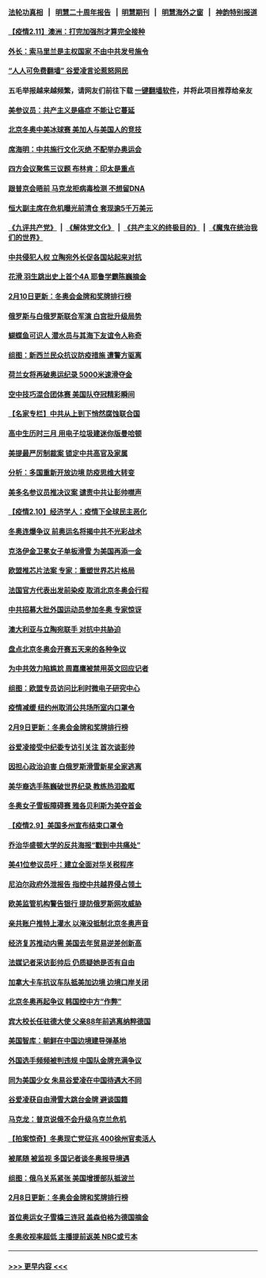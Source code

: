 #### [法轮功真相](https://github.com/gfw-breaker/truth/blob/master/README.md?t=0) &nbsp;&nbsp;|&nbsp;&nbsp; [明慧二十周年报告](https://github.com/gfw-breaker/mh-reports/blob/master/README.md?t=0) &nbsp;&nbsp;|&nbsp;&nbsp;[明慧期刊](https://github.com/gfw-breaker/mh-qikan) &nbsp;&nbsp;|&nbsp;&nbsp; [明慧海外之窗](https://github.com/gfw-breaker/mh-news/blob/master/README.md?t=0) &nbsp;&nbsp;|&nbsp;&nbsp; [神韵特别报道](https://github.com/gfw-breaker/mh-news/blob/master/shenyun.md?t=0)
#### [【疫情2.11】澳洲：打完加强剂才算完全接种](../pages/nsc418/n13570143.md?t=02112001) 
#### [外长：索马里兰是主权国家 不由中共发号施令](../pages/nsc418/n13569969.md?t=02112001) 
#### [“人人可免费翻墙” 谷爱凌言论惹怒网民](../pages/nsc418/n13569266.md?t=02112001) 
#### 五毛举报越来越频繁，请网友们前往下载 [一键翻墙软件](https://github.com/gfw-breaker/ssr-accounts)，并将此项目推荐给亲友
#### [美参议员：共产主义是癌症 不能让它蔓延](../pages/nsc418/n13569660.md?t=02112001) 
#### [北京冬奥中美冰球赛 美加人与美国人的竞技](../pages/nsc418/n13569292.md?t=02112001) 
#### [席海明：中共施行文化灭绝 不配举办奥运会](../pages/nsc418/n13569395.md?t=02112001) 
#### [四方会议聚焦三议题 布林肯：印太是重点](../pages/nsc418/n13569028.md?t=02112001) 
#### [跟普京会晤前 马克龙拒病毒检测 不想留DNA](../pages/nsc418/n13569251.md?t=02112001) 
#### [恒大副主席在危机曝光前清仓 套现逾5千万美元](../pages/nsc418/n13568985.md?t=02112001) 
#### [《九评共产党》](https://github.com/begood0513/9ping.md/blob/master/README.md) &nbsp;|&nbsp; [《解体党文化》](../../../../jtdwh.md/blob/master/README.md)  &nbsp;|&nbsp; [《共产主义的终极目的》](../../../../gczydzjmd.md/blob/master/README.md) &nbsp;|&nbsp; [《魔鬼在统治我们的世界》](../../../../mgztzwmdsj.md/blob/master/README.md) 
#### [中共侵犯人权 立陶宛外长促各国站起来对抗](../pages/nsc418/n13568953.md?t=02112001) 
#### [花滑 羽生跳出史上首个4A 耶鲁学霸陈巍摘金](../pages/nsc418/n13568847.md?t=02112001) 
#### [2月10日更新：冬奥会金牌和奖牌排行榜](../pages/nsc418/n13568541.md?t=02112001) 
#### [俄罗斯与白俄罗斯联合军演 白宫批升级局势](../pages/nsc418/n13568880.md?t=02112001) 
#### [蝴蝶鱼可识人 潜水员与其海下友谊令人称奇](../pages/nsc418/n13568325.md?t=02112001) 
#### [组图：新西兰民众抗议防疫措施 遭警方驱离](../pages/nsc418/n13567959.md?t=02112001) 
#### [荷兰女将再破奥运纪录 5000米速滑夺金](../pages/nsc418/n13568704.md?t=02112001) 
#### [空中技巧混合团体赛 美国队夺冠精彩瞬间](../pages/nsc418/n13568278.md?t=02112001) 
#### [【名家专栏】中共从上到下悄然腐蚀联合国](../pages/nsc418/n13568360.md?t=02112001) 
#### [高中生历时三月 用电子垃圾建迷你版曼哈顿](../pages/nsc418/n13568172.md?t=02112001) 
#### [美提最严厉制裁案 锁定中共高官及家属](../pages/nsc418/n13567974.md?t=02112001) 
#### [分析：多国重新开放边境 防疫思维大转变](../pages/nsc418/n13567506.md?t=02112001) 
#### [美多名参议员推决议案 谴责中共让彭帅噤声](../pages/nsc418/n13568122.md?t=02112001) 
#### [【疫情2.10】经济学人：疫情下全球民主恶化](../pages/nsc418/n13567963.md?t=02112001) 
#### [冬奥连爆争议 前奥运名将揭中共不光彩战术](../pages/nsc418/n13567202.md?t=02112001) 
#### [克洛伊金卫冕女子单板滑雪 为美国再添一金](../pages/nsc418/n13566723.md?t=02112001) 
#### [欧盟推芯片法案 专家：重塑世界芯片格局](../pages/nsc418/n13567248.md?t=02112001) 
#### [法国官方代表出发前染疫 取消北京冬奥会行程](../pages/nsc418/n13566663.md?t=02112001) 
#### [中共招募大批外国运动员参加冬奥 专家惊讶](../pages/nsc418/n13566483.md?t=02112001) 
#### [澳大利亚与立陶宛联手 对抗中共胁迫](../pages/nsc418/n13566487.md?t=02112001) 
#### [盘点北京冬奥会开赛五天来的各种争议](../pages/nsc418/n13566482.md?t=02112001) 
#### [为中共效力陷尴尬 周嘉鹰被禁用英文回应记者](../pages/nsc418/n13566646.md?t=02112001) 
#### [组图：欧盟专员访问比利时微电子研究中心](../pages/nsc418/n13566044.md?t=02112001) 
#### [疫情减缓 纽约州取消公共场所室内口罩令](../pages/nsc418/n13566384.md?t=02112001) 
#### [2月9日更新：冬奥会金牌和奖牌排行榜](../pages/nsc418/n13565915.md?t=02112001) 
#### [谷爱凌接受中纪委专访引关注 首次谈彭帅](../pages/nsc418/n13566235.md?t=02112001) 
#### [因担心政治迫害 白俄罗斯滑雪新星全家逃离](../pages/nsc418/n13566005.md?t=02112001) 
#### [美华裔选手陈巍破世界纪录 教练热泪盈眶](../pages/nsc418/n13566225.md?t=02112001) 
#### [冬奥女子雪板障碍赛 雅各贝利斯为美夺首金](../pages/nsc418/n13565972.md?t=02112001) 
#### [【疫情2.9】美国多州宣布结束口罩令](../pages/nsc418/n13565331.md?t=02112001) 
#### [乔治华盛顿大学的反共海报“戳到中共痛处”](../pages/nsc418/n13565394.md?t=02112001) 
#### [美41位参议员吁：建立全面对华关税程序](../pages/nsc418/n13565461.md?t=02112001) 
#### [尼泊尔政府外泄报告 指控中共越界侵占领土](../pages/nsc418/n13564736.md?t=02112001) 
#### [欧美监管机构警告银行 提防俄罗斯网攻威胁](../pages/nsc418/n13564536.md?t=02112001) 
#### [亲共账户推特上灌水 以淹没抵制北京冬奥声音](../pages/nsc418/n13564021.md?t=02112001) 
#### [经济复苏推动内需 美国去年贸易逆差创新高](../pages/nsc418/n13564464.md?t=02112001) 
#### [法媒记者采访彭帅后 仍质疑她是否有自由](../pages/nsc418/n13563655.md?t=02112001) 
#### [加拿大卡车抗议车队抵美加边境 边境口岸关闭](../pages/nsc418/n13563993.md?t=02112001) 
#### [北京冬奥再起争议 韩国控中方“作弊”](../pages/nsc418/n13564018.md?t=02112001) 
#### [宾大校长任驻德大使 父亲88年前逃离纳粹德国](../pages/nsc418/n13563925.md?t=02112001) 
#### [美国智库：朝鲜在中国边境建导弹基地](../pages/nsc418/n13563416.md?t=02112001) 
#### [外国选手频频被判违规 中国队金牌充满争议](../pages/nsc418/n13563724.md?t=02112001) 
#### [同为美国少女 朱易谷爱凌在中国待遇大不同](../pages/nsc418/n13563654.md?t=02112001) 
#### [谷爱凌获自由滑雪大跳台金牌 避谈国籍](../pages/nsc418/n13563366.md?t=02112001) 
#### [马克龙：普京说俄不会升级乌克兰危机](../pages/nsc418/n13563580.md?t=02112001) 
#### [【拍案惊奇】冬奥现亡党征兆 400徐州官卖活人](../pages/nsc418/n13563311.md?t=02112001) 
#### [被尾随 被监视 多国记者谈冬奥报导境遇](../pages/nsc418/n13563606.md?t=02112001) 
#### [组图：俄乌关系紧张 美国增援部队抵波兰](../pages/nsc418/n13563190.md?t=02112001) 
#### [2月8日更新：冬奥会金牌和奖牌排行榜](../pages/nsc418/n13563137.md?t=02112001) 
#### [首位奥运女子雪橇三连冠 盖森伯格为德国摘金](../pages/nsc418/n13563479.md?t=02112001) 
#### [冬奥收视率超低 主播提前返美 NBC或亏本](../pages/nsc418/n13563491.md?t=02112001) 

----
#### [ >>> 更早内容 <<< ](../indexes/nsc418-earlier.md)
